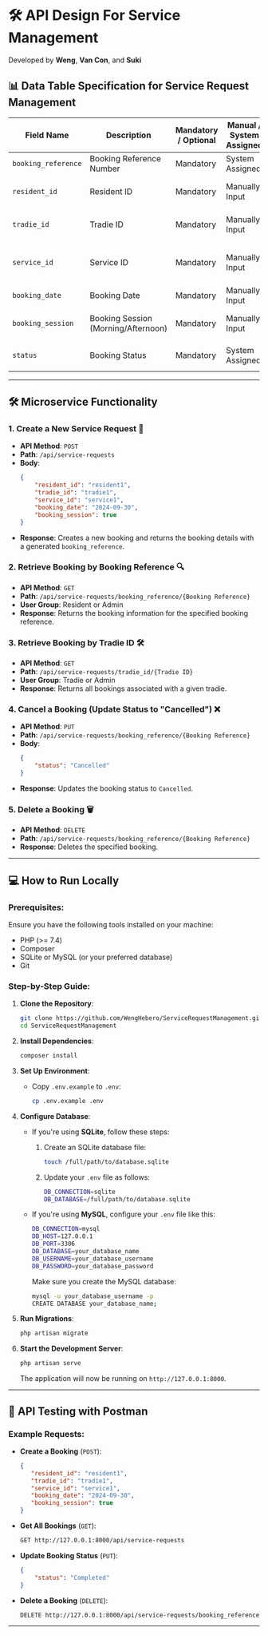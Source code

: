 # 🛠️ API Design For Service Management

Developed by **Weng**, **Van Con**, and **Suki**

## 📊 Data Table Specification for Service Request Management

| Field Name         | Description                     | Mandatory / Optional | Manual / System Assigned | Specification          | Sample Data         |
|--------------------|---------------------------------|----------------------|--------------------------|------------------------|---------------------|
| `booking_reference`| Booking Reference Number        | Mandatory            | System Assigned           | Primary Key, String (6) | `BK0001`, `BK0002`  |
| `resident_id`      | Resident ID                     | Mandatory            | Manually Input            | Foreign Key of Resident Table | Follows Resident Table |
| `tradie_id`        | Tradie ID                       | Mandatory            | Manually Input            | Foreign Key of Tradies Table | Follows Tradies Table |
| `service_id`       | Service ID                      | Mandatory            | Manually Input            | Foreign Key of Service Management Table | Follows Service Management Table |
| `booking_date`     | Booking Date                    | Mandatory            | Manually Input            | Date                   | `2024-09-30`        |
| `booking_session`  | Booking Session (Morning/Afternoon) | Mandatory            | Manually Input            | Boolean (0 = Morning, 1 = Afternoon) | 0 or 1              |
| `status`           | Booking Status                  | Mandatory            | System Assigned           | String (2 characters)  | `CR` (Created), `CD` (Cancelled) |
 
---

## 🛠️ Microservice Functionality

### 1. Create a New Service Request 📅
- **API Method**: `POST`
- **Path**: `/api/service-requests`
- **Body**:
  ```json
  {
      "resident_id": "resident1",
      "tradie_id": "tradie1",
      "service_id": "service1",
      "booking_date": "2024-09-30",
      "booking_session": true
  }
  ```
- **Response**: Creates a new booking and returns the booking details with a generated `booking_reference`.

### 2. Retrieve Booking by Booking Reference 🔍
- **API Method**: `GET`
- **Path**: `/api/service-requests/booking_reference/{Booking Reference}`
- **User Group**: Resident or Admin
- **Response**: Returns the booking information for the specified booking reference.

### 3. Retrieve Booking by Tradie ID 🛠️
- **API Method**: `GET`
- **Path**: `/api/service-requests/tradie_id/{Tradie ID}`
- **User Group**: Tradie or Admin
- **Response**: Returns all bookings associated with a given tradie.

### 4. Cancel a Booking (Update Status to "Cancelled") ❌
- **API Method**: `PUT`
- **Path**: `/api/service-requests/booking_reference/{Booking Reference}`
- **Body**:
  ```json
  {
      "status": "Cancelled"
  }
  ```
- **Response**: Updates the booking status to `Cancelled`.

### 5. Delete a Booking 🗑️
- **API Method**: `DELETE`
- **Path**: `/api/service-requests/booking_reference/{Booking Reference}`
- **Response**: Deletes the specified booking.

---

## 💻 How to Run Locally

### Prerequisites:
Ensure you have the following tools installed on your machine:
- PHP (>= 7.4)
- Composer
- SQLite or MySQL (or your preferred database)
- Git

### Step-by-Step Guide:

1. **Clone the Repository**:
   ```bash
   git clone https://github.com/WengHebero/ServiceRequestManagement.git
   cd ServiceRequestManagement
   ```

2. **Install Dependencies**:
   ```bash
   composer install
   ```

3. **Set Up Environment**:
   - Copy `.env.example` to `.env`:
     ```bash
     cp .env.example .env
     ```

4. **Configure Database**:

   - If you're using **SQLite**, follow these steps:
     1. Create an SQLite database file:
        ```bash
        touch /full/path/to/database.sqlite
        ```
     2. Update your `.env` file as follows:
        ```bash
        DB_CONNECTION=sqlite
        DB_DATABASE=/full/path/to/database.sqlite
        ```

   - If you're using **MySQL**, configure your `.env` file like this:
     ```bash
     DB_CONNECTION=mysql
     DB_HOST=127.0.0.1
     DB_PORT=3306
     DB_DATABASE=your_database_name
     DB_USERNAME=your_database_username
     DB_PASSWORD=your_database_password
     ```
     Make sure you create the MySQL database:
     ```bash
     mysql -u your_database_username -p
     CREATE DATABASE your_database_name;
     ```

5. **Run Migrations**:
   ```bash
   php artisan migrate
   ```

6. **Start the Development Server**:
   ```bash
   php artisan serve
   ```

   The application will now be running on `http://127.0.0.1:8000`.

---

## 🧪 API Testing with Postman

### Example Requests:

- **Create a Booking** (`POST`):
   ```json
   {
      "resident_id": "resident1",
      "tradie_id": "tradie1",
      "service_id": "service1",
      "booking_date": "2024-09-30",
      "booking_session": true
   }
   ```

- **Get All Bookings** (`GET`):
   ```bash
   GET http://127.0.0.1:8000/api/service-requests
   ```

- **Update Booking Status** (`PUT`):
   ```json
   {
       "status": "Completed"
   }
   ```

- **Delete a Booking** (`DELETE`):
   ```bash
   DELETE http://127.0.0.1:8000/api/service-requests/booking_reference/BK0001
   ```

---
